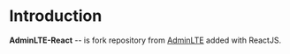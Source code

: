 Introduction
============

**AdminLTE-React** -- is fork repository from [AdminLTE](https://github.com/almasaeed2010/AdminLTE) added with ReactJS.

